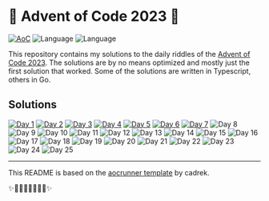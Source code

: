 # 🎄 Advent of Code 2023 🎄

[![AoC](https://badgen.net/badge/AoC/2023/blue)](https://adventofcode.com/2023)
![Language](https://badgen.net/badge/Language/TypeScript/blue)
![Language](https://badgen.net/badge/Language/Go/blue)

This repository contains my solutions to the daily riddles of the [Advent of Code 2023](https://adventofcode.com/2023/). The solutions are by no means optimized and mostly just the first solution that worked. Some of the solutions are written in Typescript, others in Go.

## Solutions

[![Day 1](https://badgen.net/badge/01/%E2%98%85%E2%98%85/green)](ts/src/day01)
[![Day 2](https://badgen.net/badge/02/%E2%98%85%E2%98%85/green)](ts/src/day02)
[![Day 3](https://badgen.net/badge/03/%E2%98%85%E2%98%85/green)](ts/src/day03)
[![Day 4](https://badgen.net/badge/04/%E2%98%85%E2%98%85/green)](ts/src/day04)
[![Day 5](https://badgen.net/badge/05/%E2%98%85%E2%98%85/green)](ts/src/day05)
[![Day 6](https://badgen.net/badge/06/%E2%98%85%E2%98%85/green)](go/days/day_06)
[![Day 7](https://badgen.net/badge/07/%E2%98%85%E2%98%85/green)](go/days/day_07)
![Day 8](https://badgen.net/badge/08/%E2%98%86%E2%98%86/gray)
![Day 9](https://badgen.net/badge/09/%E2%98%86%E2%98%86/gray)
![Day 10](https://badgen.net/badge/10/%E2%98%86%E2%98%86/gray)
![Day 11](https://badgen.net/badge/11/%E2%98%86%E2%98%86/gray)
![Day 12](https://badgen.net/badge/12/%E2%98%86%E2%98%86/gray)
![Day 13](https://badgen.net/badge/13/%E2%98%86%E2%98%86/gray)
![Day 14](https://badgen.net/badge/14/%E2%98%86%E2%98%86/gray)
![Day 15](https://badgen.net/badge/15/%E2%98%86%E2%98%86/gray)
![Day 16](https://badgen.net/badge/16/%E2%98%86%E2%98%86/gray)
![Day 17](https://badgen.net/badge/17/%E2%98%86%E2%98%86/gray)
![Day 18](https://badgen.net/badge/18/%E2%98%86%E2%98%86/gray)
![Day 19](https://badgen.net/badge/19/%E2%98%86%E2%98%86/gray)
![Day 20](https://badgen.net/badge/20/%E2%98%86%E2%98%86/gray)
![Day 21](https://badgen.net/badge/21/%E2%98%86%E2%98%86/gray)
![Day 22](https://badgen.net/badge/22/%E2%98%86%E2%98%86/gray)
![Day 23](https://badgen.net/badge/23/%E2%98%86%E2%98%86/gray)
![Day 24](https://badgen.net/badge/24/%E2%98%86%E2%98%86/gray)
![Day 25](https://badgen.net/badge/25/%E2%98%86%E2%98%86/gray)

---

This README is based on the [aocrunner template](https://github.com/caderek/aocrunner) by cadrek.

✨🎄🎁🎄🎅🎄🎁🎄✨
